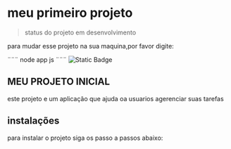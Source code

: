 <h1> meu primeiro projeto </h1>

> status do projeto em desenvolvimento

para mudar esse projeto na sua maquina,por favor digite:

¨¨¨
node app js
¨¨¨
![Static Badge](https://img.shields.io/badge/STATUS-desenvolvimento-yellow)

## MEU PROJETO INICIAL 
este  projeto e um aplicação que ajuda oa usuarios agerenciar suas tarefas

## instalações 

para instalar o projeto siga os passo a passos abaixo:


